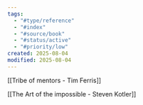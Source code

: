 ```yaml
---
tags:
  - "#type/reference"
  - "#index"
  - "#source/book"
  - "#status/active"
  - "#priority/low"
created: 2025-08-04
modified: 2025-08-04
---
```


[[Tribe of mentors - Tim Ferris]]

[[The Art of the impossible - Steven Kotler]]